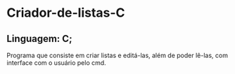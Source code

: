 # Criador-de-listas-C

## Linguagem: C;

Programa que consiste em criar listas e editá-las, além de poder lê-las, com interface com o usuário pelo cmd.
